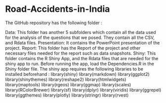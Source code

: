 # Road-Accidents-in-India

The GitHub repository has the following folder :

Data: This folder has another 5 subfolders which contain all the data used for the analysis of the questions that we posed. They contain all the CSV, and Rdata files.
Presentation: It contains the PowerPoint presentation of the project.
Report: This folder has the Report of the project and other necessary files needed for the report such as data snapshots.
Shiny: This folder contains the R Shiny App, and the Rdata files that are needed for the shiny app to run. Before running the app, load the Dependencies.R in the Shiny folder file. The shiny app requires the following libraries to be installed beforehand : library(shiny) library(markdown) library(ggplot2) library(shinythemes) library(reshape2) library(htmlwidgets) library(maptools) library(rgeos) library(ggmap) library(scales) library(RColorBrewer) library(sf) library(dplyr) library(viridis) library(ggrepel) library(ggthemes) library(plotly) library(stringr) library(rvest)
